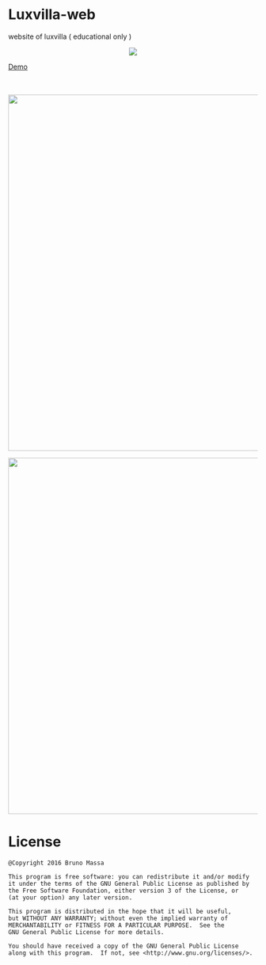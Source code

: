  # Luxvilla-web
website of luxvilla ( educational only )
<p align="center">
  <img src="http://brunoferreira.esy.es/logo.jpg"/>
</p>

<a href="http://brunoferreira.esy.es/">Demo</a>
<br><br><br>
<p align="center">
  <img src="http://brunoferreira.esy.es/mainpage.png" width="720"/>
</p>
<p align="center">
<img src="http://brunoferreira.esy.es/hauseinfopage.jpg" width="720"/>
</p>


# License

    @Copyright 2016 Bruno Massa
    
    This program is free software: you can redistribute it and/or modify
    it under the terms of the GNU General Public License as published by
    the Free Software Foundation, either version 3 of the License, or
    (at your option) any later version.

    This program is distributed in the hope that it will be useful,
    but WITHOUT ANY WARRANTY; without even the implied warranty of
    MERCHANTABILITY or FITNESS FOR A PARTICULAR PURPOSE.  See the
    GNU General Public License for more details.

    You should have received a copy of the GNU General Public License
    along with this program.  If not, see <http://www.gnu.org/licenses/>.

